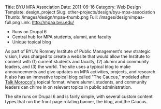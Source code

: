 Title: BYU MPA Association
Date: 2011-09-16
Category: Web Design
Template: design_project
Slug: other-projects/design/byu-mpa-association
Thumb: /images/design/mpaa-thumb.png
Full: /images/design/mpaa-full.png
Link: http://mpaa.byu.edu/


* Runs on Drupal 6
* Central hub for MPA students, alumni, and faculty
* Unique topical blog

As part of BYU's Romney Institute of Public Management's new strategic vision, I was charged to create a website that would allow the Institute to connect with (1) current students and faculty, (2) alumni and community leaders, and (3) the world. The site uses a typical blog to make announcements and give updates on MPA activities, projects, and research. It also has an innovative topical blog called "The Caucus," modeled after [Talk Morocco's](http://www.talkmorocco.net/) topical format, where alumni, students, and community leaders can chime in on relevant topics in public administration. 

The site runs on Drupal 6 and is fairly simple, with several custom content types that run the front page rotating banner, the blog, and the Caucus. 
